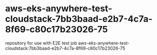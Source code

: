 # aws-eks-anywhere-test-cloudstack-7bb3baad-e2b7-4c7a-8f69-c80c17b23026-75
repository for use with E2E test job aws-eks-anywhere-test-cloudstack:7bb3baad-e2b7-4c7a-8f69-c80c17b23026-75
